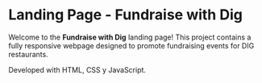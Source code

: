 # Landing Page - Fundraise with Dig

Welcome to the **Fundraise with Dig** landing page! This project contains a fully responsive webpage designed to promote fundraising events for DIG restaurants.

Developed with HTML, CSS y JavaScript.
